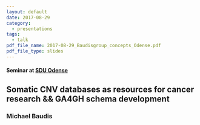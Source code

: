 ```yaml
---
layout: default
date: 2017-08-29
category:
  - presentations
tags:
  - talk
pdf_file_name: 2017-08-29_Baudisgroup_concepts_Odense.pdf
pdf_file_type: slides
---
```


#### Seminar at [SDU Odense](http://www.sdu.dk/en/)
## Somatic CNV databases as resources for cancer research && GA4GH schema development
### Michael Baudis
